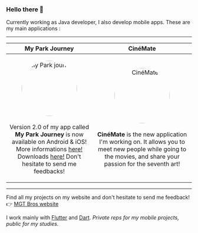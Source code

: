 ### Hello there 👋

Currently working as Java developer, I also develop mobile apps. 
These are my main applications :

---

| My Park Journey | CinéMate |
| - | - |
| <p align="center"><img src="https://mgt-bros.com/myparkjourney/icon.png" alt="My Park journey" style="border-radius: 50%; width: 150px; "><br><br>Version 2.0 of my app called <b>My Park Journey</b> is now available on Android & iOS! More informations <a href="https://mgt-bros.com/myparkjourney">here!</a><br>Downloads <a href="https://mgt-bros.com/myparkjourney/downloads/">here!</a> Don't hesitate to send me feedbacks!</p> | <p align="center"><img src="https://mgt-bros.com/cinemate/icon.png" alt="CinéMate" style="border-radius: 50%; width: 150px; "><br><br><b>CinéMate</b> is the new application I'm working on. It allows you to meet new people while going to the movies, and share your passion for the seventh art!</p> |

---

Find all my projects on my website and don't hesitate to send me feedback!  
👉 [MGT Bros website](https://mgt-bros.com)

I work mainly with [Flutter](https://flutter.dev/) and [Dart](https://dart.dev/). *Private reps for my mobile projects, public for my studies.*
